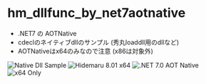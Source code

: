 # hm_dllfunc_by_net7aotnative

- .NET7 の AOTNative
- cdeclのネイティブdllのサンプル (秀丸loaddll用のdllなど)
- AOTNativeはx64のみなので注意 (x86は対象外)

![Native Dll Sample](https://img.shields.io/badge/Native_Dll-Sample-6479ff.svg)
![Hidemaru 8.01 x64](https://img.shields.io/badge/Hidemaru_v8.01-x64_only-6479ff.svg)
![.NET 7.0 AOT Native](https://img.shields.io/badge/.NET_v7.0-AOTNative-6479ff.svg)
![x64 Only](https://img.shields.io/badge/x64-only-6479ff.svg)
